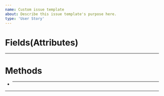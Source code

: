 ```yaml
---
name: Custom issue template
about: Describe this issue template's purpose here.
type: 'User Story'
---
```


# **Fields(Attributes)**


---
# **Methods**
- ****

---
